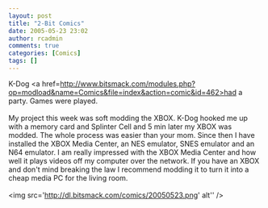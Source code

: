```yaml
---
layout: post
title: "2-Bit Comics"
date: 2005-05-23 23:02
author: rcadmin
comments: true
categories: [Comics]
tags: []
---
```

K-Dog <a href=http://www.bitsmack.com/modules.php?op=modload&name=Comics&file=index&action=comic&id=462>had a party.</a> Games were played.<br />
<br />
My project this week was soft modding the XBOX. K-Dog hooked me up with a memory card and Splinter Cell and 5 min later my XBOX was modded. The whole process was easier than your mom. Since then I have installed the XBOX Media Center, an NES emulator, SNES emulator and an N64 emulator. I am really impressed with the XBOX Media Center and how well it plays videos off my computer over the network. If you have an XBOX and don't mind breaking the law I recommend modding it to turn it into a cheap media PC for the living room.<Br><br><!--more--><img src='http://dl.bitsmack.com/comics/20050523.png' alt'' />
